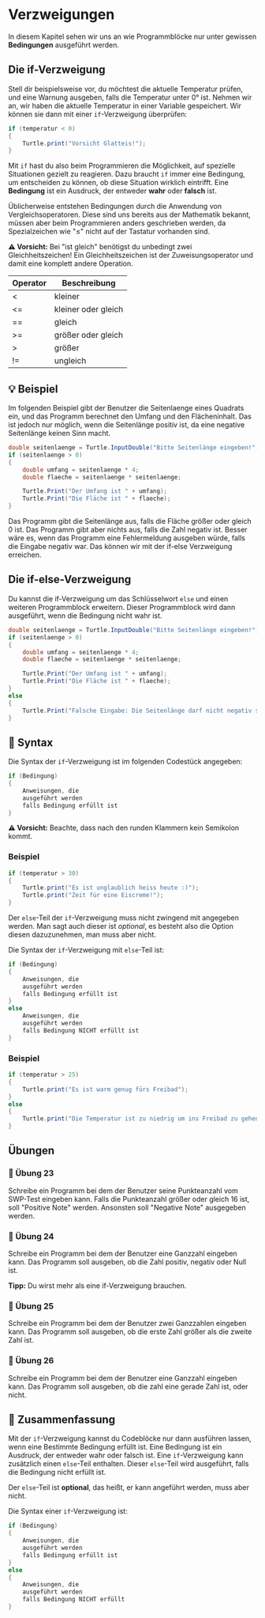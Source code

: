 # Verzweigungen

In diesem Kapitel sehen wir uns an wie
Programmblöcke nur unter gewissen **Bedingungen** ausgeführt werden.

## Die if-Verzweigung
Stell dir beispielsweise vor, du möchtest die aktuelle Temperatur prüfen,
und eine Warnung ausgeben, falls die Temperatur unter 0° ist.
Nehmen wir an, wir haben die aktuelle Temperatur in einer Variable gespeichert.
Wir können sie dann mit einer `if`-Verzweigung überprüfen:

```c#
if (temperatur < 0)
{
    Turtle.print("Vorsicht Glatteis!");
}
```

Mit `if` hast du also beim Programmieren die Möglichkeit, auf spezielle
Situationen gezielt zu reagieren. Dazu braucht `if` immer eine Bedingung,
um entscheiden zu können, ob diese Situation wirklich eintrifft.
Eine **Bedingung** ist ein Ausdruck, der entweder **wahr** oder **falsch** ist.

Üblicherweise entstehen Bedingungen durch die Anwendung von Vergleichsoperatoren.
Diese sind uns bereits aus der Mathematik bekannt,
müssen aber beim Programmieren anders geschrieben werden,
da Spezialzeichen wie "≤" nicht auf der Tastatur vorhanden sind.

**⚠️ Vorsicht:** Bei "ist gleich" benötigst du unbedingt zwei Gleichheitszeichen!
Ein Gleichheitszeichen ist der Zuweisungsoperator und damit eine
komplett andere Operation.

| Operator | Beschreibung |
|-------|-------|
| < | kleiner |
| <= | kleiner oder gleich |
| == | gleich |
| >= | größer oder gleich |
| > | größer |
| != | ungleich |

## 💡 Beispiel

Im folgenden Beispiel gibt der Benutzer die Seitenlaenge eines Quadrats ein,
und das Programm berechnet den Umfang und den Flächeninhalt.
Das ist jedoch nur möglich, wenn die Seitenlänge positiv ist,
da eine negative Seitenlänge keinen Sinn macht.

```c#
double seitenlaenge = Turtle.InputDouble("Bitte Seitenlänge eingeben!");
if (seitenlaenge > 0) 
{
    double umfang = seitenlaenge * 4;
    double flaeche = seitenlaenge * seitenlaenge;

    Turtle.Print("Der Umfang ist " + umfang);
    Turtle.Print("Die Fläche ist " + flaeche);
}
```



Das Programm gibt die Seitenlänge aus, falls die Fläche größer oder gleich 0 ist.
Das Programm gibt aber nichts aus, falls die Zahl negativ ist.
Besser wäre es, wenn das Programm eine Fehlermeldung ausgeben würde,
falls die Eingabe negativ war. Das können wir mit der if-else Verzweigung erreichen.

## Die if-else-Verzweigung

Du kannst die if-Verzweigung um das Schlüsselwort `else` und einen weiteren
Programmblock erweitern. Dieser Programmblock wird dann ausgeführt,
wenn die Bedingung nicht wahr ist.


```c#
double seitenlaenge = Turtle.InputDouble("Bitte Seitenlänge eingeben!");
if (seitenlaenge > 0) 
{
    double umfang = seitenlaenge * 4;
    double flaeche = seitenlaenge * seitenlaenge;

    Turtle.Print("Der Umfang ist " + umfang);
    Turtle.Print("Die Fläche ist " + flaeche);
}
else
{
    Turtle.Print("Falsche Eingabe: Die Seitenlänge darf nicht negativ sein");
}
```
## 📜 Syntax

Die Syntax der `if`-Verzweigung ist im folgenden Codestück angegeben:


```cs
if (Bedingung)
{
    Anweisungen, die
    ausgeführt werden
    falls Bedingung erfüllt ist
}
```

**⚠️ Vorsicht:** Beachte, dass nach den runden Klammern kein Semikolon kommt. 


### Beispiel

```cs
if (temperatur > 30)
{
    Turtle.print("Es ist unglaublich heiss heute :)");
    Turtle.print("Zeit für eine Eiscreme!");
}
```

Der `else`-Teil der `if`-Verzweigung muss nicht zwingend
mit angegeben werden. Man sagt auch dieser ist *optional*,
es besteht also die Option diesen dazuzunehmen,
man muss aber nicht.

Die Syntax  der `if`-Verzweigung mit `else`-Teil ist:
```cs
if (Bedingung)
{
    Anweisungen, die
    ausgeführt werden
    falls Bedingung erfüllt ist
}
else
    Anweisungen, die
    ausgeführt werden
    falls Bedingung NICHT erfüllt ist
}
```

### Beispiel

```cs
if (temperatur > 25)
{
    Turtle.print("Es ist warm genug fürs Freibad");
}
else
{
    Turtle.print("Die Temperatur ist zu niedrig um ins Freibad zu gehen");
}
```

## Übungen

### 📝 Übung 23

Schreibe ein Programm bei dem der Benutzer seine Punkteanzahl vom 
SWP-Test eingeben kann. Falls die Punkteanzahl größer oder gleich 16 ist,
soll "Positive Note" werden.
Ansonsten soll "Negative Note" ausgegeben werden.

### 📝 Übung 24

Schreibe ein Programm bei dem der Benutzer eine Ganzzahl eingeben kann.
Das Programm soll ausgeben, ob die Zahl positiv, negativ oder Null ist.

**Tipp:** Du wirst mehr als eine if-Verzweigung brauchen.

### 📝 Übung 25
Schreibe ein Programm bei dem der Benutzer zwei Ganzzahlen eingeben kann.
Das Programm soll ausgeben, ob die erste Zahl größer als die zweite Zahl ist.

### 📝 Übung 26
Schreibe ein Programm bei dem der Benutzer eine Ganzzahl eingeben kann.
Das Programm soll ausgeben, ob die zahl eine gerade Zahl ist, oder nicht.

<!-- 
Schreibe ein Programm bei dem der Benutzer einen String eingeben kann.
Prüfe ob der eingegebene Wert gleich "Sesam öffne dich" ist.
Falls ja, soll "Du hast das Passwort erraten" ausgegeben werden.
Falls nein, soll "Das war falsch" ausgegeben werden.

**Tipp:** Beachte, dass du Strings immer in doppelten Hochkomma schreiben musst!
-->



## 🧭 Zusammenfassung
Mit der `if`-Verzweigung kannst du Codeblöcke nur dann ausführen lassen,
wenn eine Bestimmte Bedingung erfüllt ist.
Eine Bedingung ist ein Ausdruck, der entweder wahr oder falsch ist.
Eine `if`-Verzweigung kann zusätzlich einen `else`-Teil enthalten.
Dieser `else`-Teil wird ausgeführt, falls die Bedingung nicht erfüllt ist.

Der `else`-Teil ist **optional**, das heißt, er kann angeführt werden, muss aber nicht.

Die Syntax einer `if`-Verzweigung ist:
```cs
if (Bedingung)
{
    Anweisungen, die
    ausgeführt werden
    falls Bedingung erfüllt ist
}
else
{
    Anweisungen, die
    ausgeführt werden
    falls Bedingung NICHT erfüllt
}
```
 




























